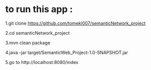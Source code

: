 to run this app :
=====================================================================================

1.git clone https://github.com/tomekl007/semanticNetwork_project

2.cd semanticNetwork_project

3.mvn clean package

4.java -jar target/SemanticWeb_Project-1.0-SNAPSHOT.jar

5.go to http://localhost:8080/index